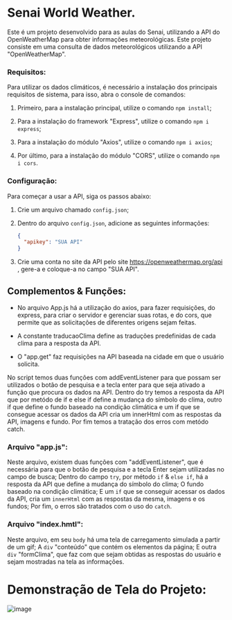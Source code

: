 # Senai World Weather.

Este é um projeto desenvolvido para as aulas do Senai, utilizando a API do OpenWeatherMap para obter informações meteorológicas.
Este projeto consiste em uma consulta de dados meteorológicos utilizando a API "OpenWeatherMap".

### Requisitos:

Para utilizar os dados climáticos, é necessário a instalação dos principais requisitos de sistema, para isso, abra o console de comandos:

1. Primeiro, para a instalação principal, utilize o comando `npm install`;

2. Para a instalação do framework "Express", utilize o comando `npm i express`;

3. Para a instalação do módulo "Axios", utilize o comando `npm i axios`;

4. Por último, para a instalação do módulo "CORS", utilize o comando `npm i cors`.

### Configuração:

Para começar a usar a API, siga os passos abaixo:

1. Crie um arquivo chamado `config.json`;

2. Dentro do arquivo `config.json`, adicione as seguintes informações:
   ```json
   {
     "apikey": "SUA API"
   } 

3. Crie uma conta no site da API pelo site https://openweathermap.org/api , gere-a e coloque-a no campo "SUA API".

## Complementos & Funções:

* No arquivo App.js há a utilização do axios, para fazer requisições, do express, para criar o servidor e gerenciar suas rotas, e do cors, que permite que as solicitações de diferentes origens sejam feitas.

* A constante traducaoClima define as traduções predefinidas de cada clima para a resposta da API.

* O "app.get" faz requisições na API baseada na cidade em que o usuário solicita.

No script temos duas funções com addEventListener para que possam ser utilizados o botão de pesquisa e a tecla enter para que seja ativado a função que procura os dados na API.  Dentro do try temos a resposta da API que por metódo de if e else if define a mudança do símbolo do clima, outro if que define o fundo baseado na condição climática e um if que se consegue acessar os dados da API cria um innerHtml com as respostas da API, imagens e fundo.  Por fim temos a tratação dos erros com metódo catch.

### Arquivo "app.js":

Neste arquivo, existem duas funções com "addEventListener", que é necessária para que o botão de pesquisa e a tecla Enter sejam utilizadas no campo de busca; Dentro do campo `try`, por método `if` & `else if`, há a resposta da API que define a mudança do símbolo do clima; O fundo baseado na condição climática; E um `if` que se conseguir acessar os dados da API, cria um `innerHtml` com as respostas da mesma, imagens e os fundos; Por fim, o erros são tratados com o uso do `catch`.

### Arquivo "index.hmtl":

Neste arquivo, em seu `body` há uma tela de carregamento simulada a partir de um gif; A `div` "conteúdo" que contém os elementos da página; E outra `div` "formClima", que faz com que sejam obtidas as respostas do usuário e sejam mostradas na tela as informações.

# Demonstração de Tela do Projeto:

![image](https://raw.githubusercontent.com/givascanelas/API_Clima_Final/main/img/tela_inicial.png)
